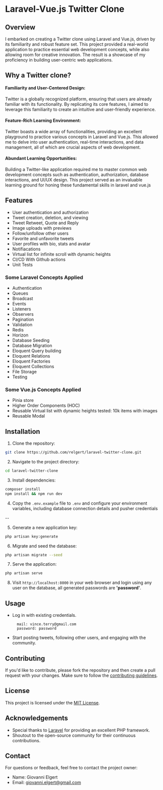 # Laravel-Vue.js Twitter Clone


## Overview

I embarked on creating a Twitter clone using Laravel and Vue.js, driven by its familiarity and robust feature set. This project provided a real-world application to practice essential web development concepts, while also allowing room for creative innovation. The result is a showcase of my proficiency in building user-centric web applications.

## Why a Twitter clone?

#### Familiarity and User-Centered Design:

Twitter is a globally recognized platform, ensuring that users are already familiar with its functionality. By replicating its core features, I aimed to leverage this familiarity to create an intuitive and user-friendly experience.
#### Feature-Rich Learning Environment:

Twitter boasts a wide array of functionalities, providing an excellent playground to practice various concepts in Laravel and Vue.js. This allowed me to delve into user authentication, real-time interactions, and data management, all of which are crucial aspects of web development.

#### Abundant Learning Opportunities:

Building a Twitter-like application required me to master common web development concepts such as authentication, authorization, database interactions, and UI/UX design. This project served as an invaluable learning ground for honing these fundamental skills in laravel and vue.js


## Features

- User authentication and authorization
- Tweet creation, deletion, and viewing
- Tweet Retweet, Quote and Reply
- Image uploads with previews
- Follow/unfollow other users
- Favorite and unfavorite tweets
- User profiles with bio, stats and avatar
- Notifiacations
- Virtual list for infinite scroll with dynamic heights
- CI/CD With Github actions
- Unit Tests

### Some Laravel Concepts Applied

- Authentication
- Queues
- Broadcast
- Events
- Listeners
- Observers
- Pagination
- Validation
- Redis
- Horizon
- Database Seeding
- Database Migration
- Eloquent Query building
- Eloquent Relations
- Eloquent Factories
- Eloquent Collections
- File Storage
- Testing

### Some Vue.js Concepts Applied

- Pinia store
- Higher Order Components (HOC)
- Reusable Virtual list with dynamic heights tested: 10k items with images
- Reusable Modal

## Installation

1. Clone the repository:

```bash
git clone https://github.com/relgert/laravel-twitter-clone.git
```

2. Navigate to the project directory:

```bash
cd laravel-twitter-clone
```

3. Install dependencies:

```bash
composer install
npm install && npm run dev
```

4. Copy the `.env.example` file to `.env` and configure your environment variables, including database connection details and pusher credentials

--

5. Generate a new application key:

```bash
php artisan key:generate
```

6. Migrate and seed the database:

```bash
php artisan migrate --seed
```

7. Serve the application:

```bash
php artisan serve
```

8. Visit `http://localhost:8000` in your web browser and login using any user on the database, all generated passwords are **'password'**.

## Usage

- Log in with existing credentials.  

        mail: vince.terry@gmail.com  
        password: password  

- Start posting tweets, following other users, and engaging with the community.

## Contributing

If you'd like to contribute, please fork the repository and then create a pull request with your changes. Make sure to follow the [contributing guidelines](CONTRIBUTING.md).

## License

This project is licensed under the [MIT License](LICENSE).

## Acknowledgements

- Special thanks to [Laravel](https://laravel.com/) for providing an excellent PHP framework.
- Shoutout to the open-source community for their continuous contributions.

## Contact

For questions or feedback, feel free to contact the project owner:

- Name: Giovanni Elgert
- Email: giovanni.elgert@gmail.com


